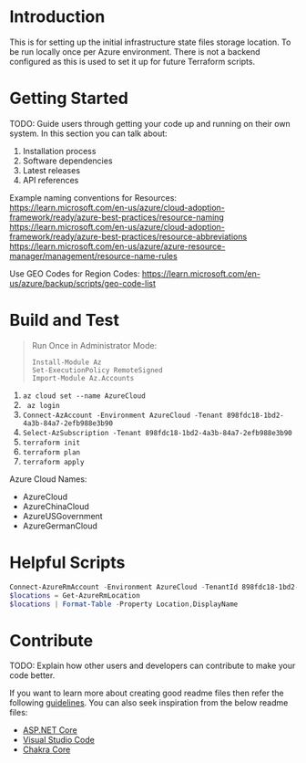 # Introduction 
This is for setting up the initial infrastructure state files storage location. To be run locally once per Azure environment. There is not a backend configured as this is used to set it up for future Terraform scripts.

# Getting Started
TODO: Guide users through getting your code up and running on their own system. In this section you can talk about:
1.	Installation process
2.	Software dependencies
3.	Latest releases
4.	API references

Example naming conventions for Resources: 
https://learn.microsoft.com/en-us/azure/cloud-adoption-framework/ready/azure-best-practices/resource-naming
https://learn.microsoft.com/en-us/azure/cloud-adoption-framework/ready/azure-best-practices/resource-abbreviations
https://learn.microsoft.com/en-us/azure/azure-resource-manager/management/resource-name-rules

Use GEO Codes for Region Codes: https://learn.microsoft.com/en-us/azure/backup/scripts/geo-code-list

# Build and Test
> Run Once in Administrator Mode:  
> ``` 
> Install-Module Az
> Set-ExecutionPolicy RemoteSigned  
> Import-Module Az.Accounts
> ```

1. ` az cloud set --name AzureCloud `
1. ` az login`
1. ` Connect-AzAccount -Environment AzureCloud -Tenant 898fdc18-1bd2-4a3b-84a7-2efb988e3b90 `  
1. ` Select-AzSubscription -Tenant 898fdc18-1bd2-4a3b-84a7-2efb988e3b90 `
1. ` terraform init ` 
1. ` terraform plan ` 
1. ` terraform apply `

Azure Cloud Names:
- AzureCloud
- AzureChinaCloud
- AzureUSGovernment
- AzureGermanCloud

# Helpful Scripts

```powershell 
Connect-AzureRmAccount -Environment AzureCloud -TenantId 898fdc18-1bd2-4a3b-84a7-2efb988e3b90
$locations = Get-AzureRmLocation
$locations | Format-Table -Property Location,DisplayName
```

# Contribute
TODO: Explain how other users and developers can contribute to make your code better. 

If you want to learn more about creating good readme files then refer the following [guidelines](https://docs.microsoft.com/en-us/azure/devops/repos/git/create-a-readme?view=azure-devops). You can also seek inspiration from the below readme files:
- [ASP.NET Core](https://github.com/aspnet/Home)
- [Visual Studio Code](https://github.com/Microsoft/vscode)
- [Chakra Core](https://github.com/Microsoft/ChakraCore)